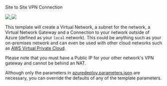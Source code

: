 Site to Site VPN Connection

<a href="https://portal.azure.com/#create/Microsoft.Template/uri/https://raw.githubusercontent.com/jayparadis/cloud-templates/master/azure-site-to-site-create/azuredeploy.json?token=AAuWNczcZmInfA_d5uoki6EyS6JpX7yYks5XdRsJwA%3D%3D" target="_blank">
    <img src="http://azuredeploy.net/deploybutton.png"/>
</a>
<a href="http://armviz.io/#/?load=https://raw.githubusercontent.com/jayparadis/cloud-templates/master/azure-site-to-site-create/azuredeploy.json?token=AAuWNSC0pp1fFOczHgCtqGs1GZS2u--nks5XdRiYwA%3D%3D" target="_blank">
    <img src="http://armviz.io/visualizebutton.png"/>
</a>

This template will create a Virtual Network, a subnet for the network, a Virtual Network Gateway and a Connection to your network outside of Azure (defined as your `local` network). This could be anything such as your on-premises network and can even be used with other cloud networks such as [AWS Virtual Private Cloud](https://github.com/sedouard/aws-vpc-to-azure-vnet).

Please note that you must have a Public IP for your other network's VPN gateway and cannot be behind an NAT.

Although only the parameters in [azuredeploy.parameters.json](./azuredeploy.parameters.json) are necessary, you can override the defaults of any of the template parameters.
